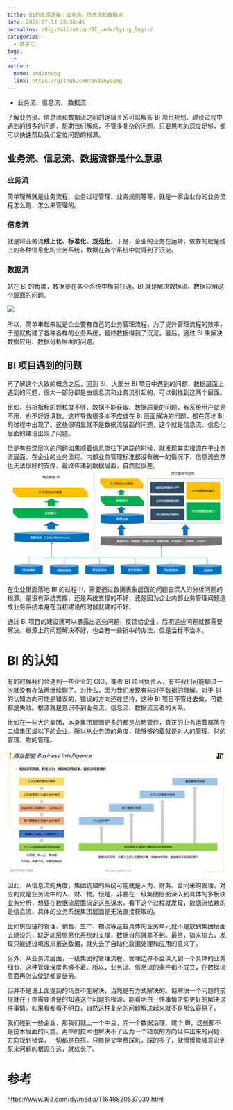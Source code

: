 ```yaml
---
title: BI的底层逻辑：业务流、信息流和数据流
date: 2023-07-13 20:38:45
permalink: /digitalization/BI_underlying_logic/
categories:
  - 数字化
tags:
  -
author:
  name: andanyang
  link: https://github.com/andanyoung
---
```


- 业务流、信息流、 数据流

了解业务流、信息流和数据流之间的逻辑关系可以解答 BI 项目规划、建设过程中遇到的很多的问题，帮助我们解惑，不管多复杂的问题，只要思考的深度足够，都可以快速帮助我们定位问题的根源。

## **业务流、信息流、数据流都是什么意思**

### 业务流

简单理解就是业务流程、业务过程管理、业务规则等等，就是一家企业你的业务流程怎么跑，怎么来管理的。

### 信息流

就是将业务流**线上化、标准化、规范化**。于是，企业的业务在运转，依靠的就是线上的各种信息化的业务系统，数据在各个系统中就得到了沉淀。

### 数据流

站在 BI 的角度，数据要在各个系统中横向打通，BI 就是解决数据流、数据应用这个层面的问题。

<img src="../.vuepress/public/digitization/2F0713%2F4489c977j00rxqazv000mc000k00090m.jpg" />

所以，简单串起来就是企业要有自己的业务管理流程，为了提升管理流程的效率，于是就构建了各种各样的业务系统，最终数据得到了沉淀。最后，通过 BI 来解决数据应用、数据分析层面的问题。

## **BI 项目遇到的问题**

再了解这个大致的概念之后，回到 BI，大部分 BI 项目中遇到的问题、数据层面上遇到的问题，很大一部分都是由信息流和业务流引起的，可以倒推到这两个层面。

比如，分析指标的颗粒度不够、数据不能获取、数据质量的问题，有系统用户就是不用，也不好好填数。这样导致很多本不应该在 BI 层面解决的问题，都在落地 BI 的过程中出现了。这些很明显就不是数据流层面的问题，这个就是信息流、信息化层面的建设出现了问题。

但是有些深层次的问题如果顺着信息流往下追踪的时候，就发现其实根源在于业务流层面。在企业的业务流程、内部业务管理标准都没有统一的情况下，信息流自然也无法很好的支撑，最终传递到数据层面，自然就很差。
<img src="../.vuepress/public/digitization/86a09a5cj00rxqazv001lc000t900edm.jpg"/>

在企业里面落地 BI 的过程中，需要通过数据表象层面的问题去深入的分析问题的根源。是没有系统支撑，还是系统支撑的不好，还是因为企业内部业务管理问题造成业务系统本身在当初建设的时候就建的不好。

通过 BI 项目的建设就可以暴露出这些问题，反馈给企业，后期这些问题就都需要解决。根源上的问题解决不好，也会有一些折中的办法，但是治标不治本。

# **BI 的认知**

有的时候我们会遇到一些企业的 CIO，或者 BI 项目负责人，有些我们可能聊过一次就没有办法再继续聊了。为什么，因为我们发现有些对于数据的理解、对于 BI 的认知方向可能是错误的，错误的方向还在坚持，这种 BI 项目不管谁去做，可能都是失败。根源就是意识不到业务流、信息流、数据流三者的关系。

比如在一些大的集团，本身集团层面更多的都是战略管控，真正的业务运营都落在二级集团或以下的企业。所以从业务流的角度，能够够的着就是对人的管理、财的管理、物的管理。

<img src="../.vuepress/public/digitization/e4f14ab2j00rxqazv001rc000u800h0m.jpg" />

因此，从信息流的角度，集团统建的系统可能就是人力、财务、合同采购管理，对应的就是业务流中的人、财、物。但是，非要在一级集团层面深入到具体的多板块业务分析，想要在数据流层面搞定这些诉求。看下这个过程就发现，数据流依赖的是信息流，具体的业务系统集团层面是无法直接获取的。

比如供应链的管理、销售、生产、物流等这些具体的业务单元就不是放到集团层面去建设的，缺乏底层信息化系统的支撑，数据自然就拿不到。最终，搞来搞去，发现只能通过填报来报送数据，就失去了自动化数据处理和应用的意义了。

另外，从业务流层面，一级集团的管理流程、管理边界不会深入到一个具体的业务细节，这种管理深度也够不着。所以，业务流、信息流的条件都不成立，在数据流层面再怎么使劲都是徒劳。

但并不是说上面提到的场景不能解决，当然是有方式解决的。但解决一个问题的前提就在于你需要清楚的知道这个问题的根源，能看明白一件事情才能更好的解决这件事情。如果看都看不明白，自然这种复杂的问题解决起来就不是那么容易了。

我们碰到一些企业，那我们就上一个中台，弄一个数据治理、建个 BI，这些都不是技术层面的问题。再牛的技术也解决不了因为一个错误的方向延伸出来的问题，方向规划错误，一切都是白搭。只能是交学费踩坑，踩的多了，就慢慢能够意识到原来问题的根源在这，就成长了。

# 参考

https://www.163.com/dy/media/T1646820537030.html
